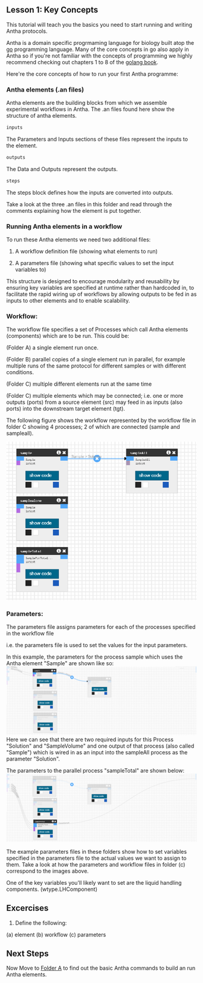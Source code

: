 ## Lesson 1: Key Concepts

This tutorial will teach you the basics you need to start running and writing Antha protocols. 

Antha is a domain specific progrmaming language for biology built atop the [go](golang.org) programming language. Many of the core concepts in go also apply in Antha so if you're not familiar with the concepts of programming we highly recommend checking out chapters 1 to 8 of the [golang book](https://www.golang-book.com/books/intro/1).

Here're the core concepts of how to run your first Antha programme:

### Antha elements (.an files)
Antha elements are the building blocks from which we assemble experimental workflows in Antha. 
The .an files found here show the structure of antha elements. 

```go
inputs
``` 

The Parameters and Inputs sections of these files represent the inputs to the element. 


```go
outputs
```

The Data and Outputs represent the outputs. 

```go
steps
```

The steps block defines how the inputs are converted into outputs. 

Take a look at the three .an files in this folder and read through the comments explaining how the element is put together. 

### Running Antha elements in a workflow
To run these Antha elements we need two additional files:

1. A workflow definition file (showing what elements to run)

2. A parameters file (showing what specific values to set the input variables to) 
 
This structure is designed to encourage modularity and reusability by ensuring key variables are specified at runtime rather than hardcoded in, to facilitate the rapid wiring up of workflows by allowing outputs to be fed in as inputs to other elements and to enable scalability.


### Workflow:
The workflow file specifies a set of Processes which call Antha elements 
(components) which are to be run. 
This could be: 

(Folder A) a single element run once.

(Folder B) parallel copies of a single element run in parallel, for example multiple runs of the same protocol for different samples or with different conditions.

(Folder C) multiple different elements run at the same time

(Folder C) multiple elements which may be connected; i.e. one or more outputs (ports) from a source element (src) may feed in as inputs (also ports) into the downstream target element (tgt).


The following figure shows the workflow represented by the workflow file in folder C showing 4 processes; 2 of which are connected (sample and sampleall).

![workflowc](sampleall.png)

### Parameters:
The parameters file assigns parameters for each of the processes specified in the workflow file

i.e. the parameters file is used to set the values for the input parameters.

In this example, the parameters for the process sample which uses the Antha element "Sample" are shown like so: 
![sample](samplehover.png)
Here we can see that there are two required inputs for this Process "Solution" and "SampleVolume" and one output of that process (also called "Sample") which is wired in as an input into the sampleAll process as the parameter "Solution".

The parameters to the parallel process "sampleTotal" are shown below: 
![sampleTotal](sampleallhover.png)

The example parameters files in these folders show how to set variables specified in the parameters file to the actual values we want to assign to them. Take a look at how the parameters and workflow files in folder (c) correspond to the images above.
 
One of the key variables you'll likely want to set are the liquid handling components. (wtype.LHComponent) 

## Excercises

1. Define the following:

(a) element
(b) workflow
(c) parameters

## Next Steps

Now Move to [Folder A](A_Singleelement/readme_basicCommands.md) to find out the basic Antha commands to build an run Antha elements.

